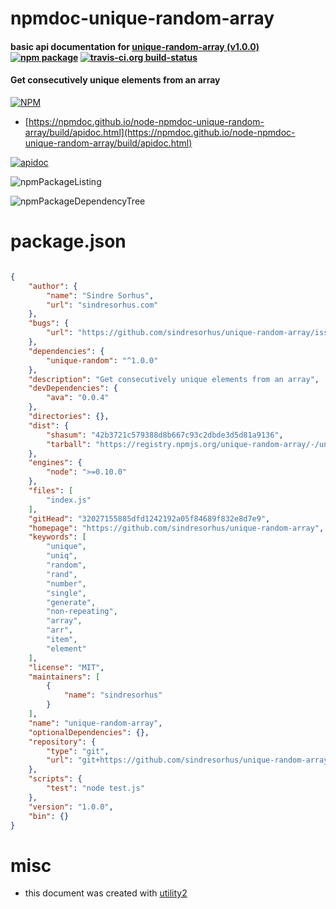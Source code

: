 # npmdoc-unique-random-array

#### basic api documentation for  [unique-random-array (v1.0.0)](https://github.com/sindresorhus/unique-random-array)  [![npm package](https://img.shields.io/npm/v/npmdoc-unique-random-array.svg?style=flat-square)](https://www.npmjs.org/package/npmdoc-unique-random-array) [![travis-ci.org build-status](https://api.travis-ci.org/npmdoc/node-npmdoc-unique-random-array.svg)](https://travis-ci.org/npmdoc/node-npmdoc-unique-random-array)

#### Get consecutively unique elements from an array

[![NPM](https://nodei.co/npm/unique-random-array.png?downloads=true&downloadRank=true&stars=true)](https://www.npmjs.com/package/unique-random-array)

- [https://npmdoc.github.io/node-npmdoc-unique-random-array/build/apidoc.html](https://npmdoc.github.io/node-npmdoc-unique-random-array/build/apidoc.html)

[![apidoc](https://npmdoc.github.io/node-npmdoc-unique-random-array/build/screenCapture.buildCi.browser.%252Ftmp%252Fbuild%252Fapidoc.html.png)](https://npmdoc.github.io/node-npmdoc-unique-random-array/build/apidoc.html)

![npmPackageListing](https://npmdoc.github.io/node-npmdoc-unique-random-array/build/screenCapture.npmPackageListing.svg)

![npmPackageDependencyTree](https://npmdoc.github.io/node-npmdoc-unique-random-array/build/screenCapture.npmPackageDependencyTree.svg)



# package.json

```json

{
    "author": {
        "name": "Sindre Sorhus",
        "url": "sindresorhus.com"
    },
    "bugs": {
        "url": "https://github.com/sindresorhus/unique-random-array/issues"
    },
    "dependencies": {
        "unique-random": "^1.0.0"
    },
    "description": "Get consecutively unique elements from an array",
    "devDependencies": {
        "ava": "0.0.4"
    },
    "directories": {},
    "dist": {
        "shasum": "42b3721c579388d8b667c93c2dbde3d5d81a9136",
        "tarball": "https://registry.npmjs.org/unique-random-array/-/unique-random-array-1.0.0.tgz"
    },
    "engines": {
        "node": ">=0.10.0"
    },
    "files": [
        "index.js"
    ],
    "gitHead": "32027155885dfd1242192a05f84689f832e8d7e9",
    "homepage": "https://github.com/sindresorhus/unique-random-array",
    "keywords": [
        "unique",
        "uniq",
        "random",
        "rand",
        "number",
        "single",
        "generate",
        "non-repeating",
        "array",
        "arr",
        "item",
        "element"
    ],
    "license": "MIT",
    "maintainers": [
        {
            "name": "sindresorhus"
        }
    ],
    "name": "unique-random-array",
    "optionalDependencies": {},
    "repository": {
        "type": "git",
        "url": "git+https://github.com/sindresorhus/unique-random-array.git"
    },
    "scripts": {
        "test": "node test.js"
    },
    "version": "1.0.0",
    "bin": {}
}
```



# misc
- this document was created with [utility2](https://github.com/kaizhu256/node-utility2)
